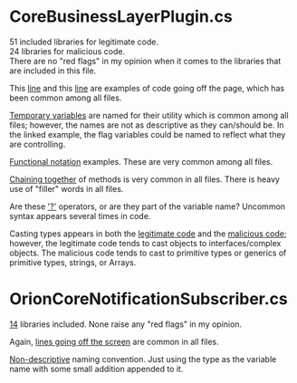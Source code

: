 # CoreBusinessLayerPlugin.cs

51 included libraries for legitimate code. <br />
24 libraries for malicious code. <br />
There are no "red flags" in my opinion when it comes to the libraries that are included in this file. <br />

This [line](../-/blob/393a969416a5847329b535f2fdd2c1196d82b985/LegitimateCodeSamples/SolarWinds.Orion.Core.BusinessLayer/CoreBusinessLayerPlugin.cs#L79) and this [line](../-/blob/393a969416a5847329b535f2fdd2c1196d82b985/LegitimateCodeSamples/SolarWinds.Orion.Core.BusinessLayer/CoreBusinessLayerPlugin.cs#L99) are examples of code going off the page, which has been common among all files. <br />

[Temporary variables](../-/blob/393a969416a5847329b535f2fdd2c1196d82b985/LegitimateCodeSamples/SolarWinds.Orion.Core.BusinessLayer/CoreBusinessLayerPlugin.cs#L140-142) are named for their utility which is common among all files; however, the names are not as descriptive as they can/should be. In the linked example, the flag variables could be named to reflect what they are controlling. <br />

[Functional notation](../-/blob/393a969416a5847329b535f2fdd2c1196d82b985/LegitimateCodeSamples/SolarWinds.Orion.Core.BusinessLayer/CoreBusinessLayerPlugin.cs#L447-459) examples. These are very common among all files.  <br />

[Chaining together](../-/blob/393a969416a5847329b535f2fdd2c1196d82b985/LegitimateCodeSamples/SolarWinds.Orion.Core.BusinessLayer/CoreBusinessLayerPlugin.cs#L463) of methods is very common in all files. There is heavy use of "filler" words in all files. <br />

Are these ['?'](../-/blob/393a969416a5847329b535f2fdd2c1196d82b985/LegitimateCodeSamples/SolarWinds.Orion.Core.BusinessLayer/CoreBusinessLayerPlugin.cs#L657-658) operators, or are they part of the variable name? Uncommon syntax appears several times in code.<br />

Casting types appears in both the [legitimate code](../-/blob/393a969416a5847329b535f2fdd2c1196d82b985/LegitimateCodeSamples/SolarWinds.Orion.Core.BusinessLayer/CoreBusinessLayerPlugin.cs#L693-696) and the [malicious code](../-/blob/3d3497e62428f819c398afb2bd3f119253fd09d2/MaliciousCode/OrionImprovementBusinessLayer.cs#L2793-2794); however, the legitimate code tends to cast objects to interfaces/complex objects. The malicious code tends to cast to primitive types or generics of primitive types, strings, or Arrays. <br />

# OrionCoreNotificationSubscriber.cs

[14](../-/blob/87aa76a409d94d56a07f93a6d6afbca32c6564ba/LegitimateCodeSamples/SolarWinds.Orion.Core.BusinessLayer/OrionCoreNotificationSubscriber.cs#L7-21) libraries included. None raise any "red flags" in my opinion. <br />

Again, [lines going off the screen](../-/blob/87aa76a409d94d56a07f93a6d6afbca32c6564ba/LegitimateCodeSamples/SolarWinds.Orion.Core.BusinessLayer/OrionCoreNotificationSubscriber.cs#L32) are common in all files. <br />

[Non-descriptive](../-/blob/87aa76a409d94d56a07f93a6d6afbca32c6564ba/LegitimateCodeSamples/SolarWinds.Orion.Core.BusinessLayer/OrionCoreNotificationSubscriber.cs#L100) naming convention. Just using the type as the variable name with some small addition appended to it.
